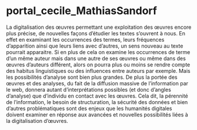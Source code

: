 # portal_cecile_MathiasSandorf
La digitalisation des œuvres permettant une exploitation des œuvres encore plus précise, de nouvelles façons d’étudier les textes s’ouvrent à nous. En effet en examinant les occurrences des termes, leurs fréquences d’apparition ainsi que leurs liens avec d’autres, un sens nouveau au texte pourrait apparaitre. Si en plus de cela on examine les occurrences de terme d’un même auteur mais dans une autre de ses œuvres ou même dans des œuvres d’auteurs différent, alors on pourra plus ou moins se rendre compte des habitus linguistiques ou des influences entre auteurs par exemple. Mais les possibilités d’analyse sont bien plus grandes. De plus la portée des œuvres et des analyses, du fait de la diffusion massive de l’information par le web, donnera autant d’interprétations possibles (et donc d’angles d’analyse) que d’individu en contact avec les œuvres. Cela dit, la pérennité de l’information, le besoin de structuration, la sécurité des données et bien d’autres problématiques sont des enjeux que les humanités digitales doivent examiner en réponse aux avancées et nouvelles possibilités liées à la digitalisation d’œuvres. 
